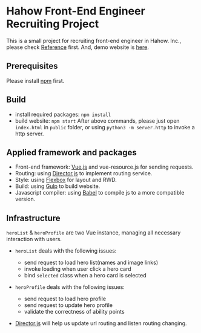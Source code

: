 Hahow Front-End Engineer Recruiting Project
===

This is a small project for recruiting front-end engineer in Hahow. Inc., please check [Reference](http://hahow-recruit.herokuapp.com/frontend) first. And, demo website is [here](https://github.com/barry800414/hahow_project).

## Prerequisites
Please install [npm](https://www.npmjs.com/) first.

## Build
* install required packages: `npm install`
* build website: `npm start`
After above commands, please just open `index.html` in `public` folder, or using `python3 -m server.http` to invoke a http server.

## Applied framework and packages
* Front-end framework: [Vue.js](https://vuejs.org/) and vue-resource.js for sending requests.
* Routing: using [Director.js](https://github.com/flatiron/director) to implement routing service.
* Style: using [Flexbox](http://www.w3schools.com/css/css3_flexbox.asp) for layout and RWD.
* Build: using [Gulp](http://gulpjs.com/) to build website.
* Javascript compiler: using [Babel](https://babeljs.io/) to compile js to a more compatible version.


## Infrastructure
`heroList` & `heroProfile` are two Vue instance, managing all necessary interaction with users.

* `heroList` deals with the following issues:
    * send request to load hero list(names and image links)
    * invoke loading when user click a hero card
    * bind `selected` class when a hero card is selected

* `heroProfile` deals with the following issues:
    * send request to load hero profile
    * send request to update hero profile
    * validate the correctness of ability points

* [Director.js](https://github.com/flatiron/director) will help us update url routing and listen routing changing.
